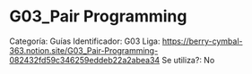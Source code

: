 # G03_Pair Programming

Categoría: Guías
Identificador: G03
Liga: https://berry-cymbal-363.notion.site/G03_Pair-Programming-082432fd59c346259eddeb22a2abea34
Se utiliza?: No